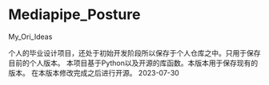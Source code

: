 # Mediapipe_Posture
My_Ori_Ideas

个人的毕业设计项目，还处于初始开发阶段所以保存于个人仓库之中。只用于保存目前的个人版本。
本项目基于Python以及开源的库函数。本版本用于保存现有的版本。
在本版本修改完成之后进行开源。
2023-07-30


